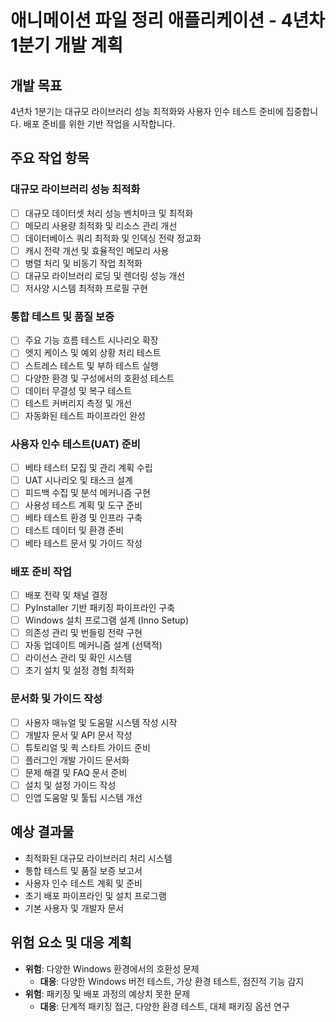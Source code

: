 # 애니메이션 파일 정리 애플리케이션 - 4년차 1분기 개발 계획

## 개발 목표
4년차 1분기는 대규모 라이브러리 성능 최적화와 사용자 인수 테스트 준비에 집중합니다. 배포 준비를 위한 기반 작업을 시작합니다.

## 주요 작업 항목

### 대규모 라이브러리 성능 최적화
- [ ] 대규모 데이터셋 처리 성능 벤치마크 및 최적화
- [ ] 메모리 사용량 최적화 및 리소스 관리 개선
- [ ] 데이터베이스 쿼리 최적화 및 인덱싱 전략 정교화
- [ ] 캐시 전략 개선 및 효율적인 메모리 사용
- [ ] 병렬 처리 및 비동기 작업 최적화
- [ ] 대규모 라이브러리 로딩 및 렌더링 성능 개선
- [ ] 저사양 시스템 최적화 프로필 구현

### 통합 테스트 및 품질 보증
- [ ] 주요 기능 흐름 테스트 시나리오 확장
- [ ] 엣지 케이스 및 예외 상황 처리 테스트
- [ ] 스트레스 테스트 및 부하 테스트 실행
- [ ] 다양한 환경 및 구성에서의 호환성 테스트
- [ ] 데이터 무결성 및 복구 테스트
- [ ] 테스트 커버리지 측정 및 개선
- [ ] 자동화된 테스트 파이프라인 완성

### 사용자 인수 테스트(UAT) 준비
- [ ] 베타 테스터 모집 및 관리 계획 수립
- [ ] UAT 시나리오 및 태스크 설계
- [ ] 피드백 수집 및 분석 메커니즘 구현
- [ ] 사용성 테스트 계획 및 도구 준비
- [ ] 베타 테스트 환경 및 인프라 구축
- [ ] 테스트 데이터 및 환경 준비
- [ ] 베타 테스트 문서 및 가이드 작성

### 배포 준비 작업
- [ ] 배포 전략 및 채널 결정
- [ ] PyInstaller 기반 패키징 파이프라인 구축
- [ ] Windows 설치 프로그램 설계 (Inno Setup)
- [ ] 의존성 관리 및 번들링 전략 구현
- [ ] 자동 업데이트 메커니즘 설계 (선택적)
- [ ] 라이선스 관리 및 확인 시스템
- [ ] 초기 설치 및 설정 경험 최적화

### 문서화 및 가이드 작성
- [ ] 사용자 매뉴얼 및 도움말 시스템 작성 시작
- [ ] 개발자 문서 및 API 문서 작성
- [ ] 튜토리얼 및 퀵 스타트 가이드 준비
- [ ] 플러그인 개발 가이드 문서화
- [ ] 문제 해결 및 FAQ 문서 준비
- [ ] 설치 및 설정 가이드 작성
- [ ] 인앱 도움말 및 툴팁 시스템 개선

## 예상 결과물
- 최적화된 대규모 라이브러리 처리 시스템
- 통합 테스트 및 품질 보증 보고서
- 사용자 인수 테스트 계획 및 준비
- 초기 배포 파이프라인 및 설치 프로그램
- 기본 사용자 및 개발자 문서

## 위험 요소 및 대응 계획
- **위험**: 다양한 Windows 환경에서의 호환성 문제
  - **대응**: 다양한 Windows 버전 테스트, 가상 환경 테스트, 점진적 기능 감지
- **위험**: 패키징 및 배포 과정의 예상치 못한 문제
  - **대응**: 단계적 패키징 접근, 다양한 환경 테스트, 대체 패키징 옵션 연구 